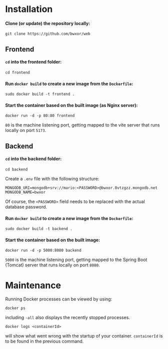 # Installation

#### Clone (or update) the repository locally:
```
git clone https://github.com/bwxor/web
```

## Frontend

#### `cd` into the frontend folder:
```
cd frontend
```

#### Run `docker build` to create a new image from the `Dockerfile`:
```
sudo docker build -t frontend .
```

#### Start the container based on the built image (as Nginx server):
```
docker run -d -p 80:80 frontend
```

`80` is the machine listening port, getting mapped to the vite server that runs locally on port `5173`.

## Backend

#### `cd` into the backend folder:
```
cd backend
```

Create a `.env` file with the following structure:
```
MONGODB_URI=mongodb+srv://mario:<PASSWORD>@bwxor.0vtzgzz.mongodb.net
MONGODB_NAME=bwxor
```

Of course, the `<PASSWORD>` field needs to be replaced with the actual database password.

#### Run `docker build` to create a new image from the `Dockerfile`:
```
sudo docker build -t backend .
```
#### Start the container based on the built image:
```
docker run -d -p 5000:8080 backend
```

`5000` is the machine listening port, getting mapped to the Spring Boot (Tomcat) server that runs locally on port `8080`.

# Maintenance

Running Docker processes can be viewed by using:
```
docker ps
```
including `-all` also displays the recently stopped processes.

```
docker logs <containerId>
```
will show what went wrong with the startup of your container. `containerId` is to be found in the previous command.
